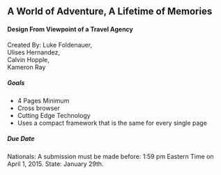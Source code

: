 ## A World of Adventure, A Lifetime of Memories
#### Design From Viewpoint of a Travel Agency
Created By:
Luke Foldenauer,  
Ulises Hernandez,  
Calvin Hopple,  
Kameron Ray

##### Goals
* 4 Pages Minimum
* Cross browser
* Cutting Edge Technology
* Uses a compact framework that is the same for every single page

##### Due Date
Nationals: A submission must be made before: 1:59 pm Eastern Time on April 1, 2015.
State: January 29th.